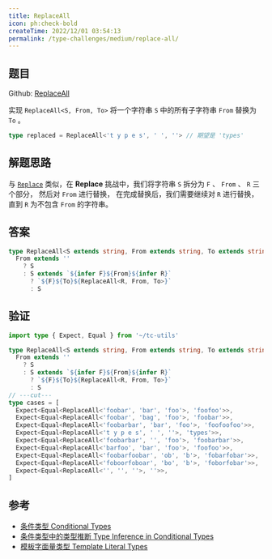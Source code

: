 ```yaml
---
title: ReplaceAll
icon: ph:check-bold
createTime: 2022/12/01 03:54:13
permalink: /type-challenges/medium/replace-all/
---
```


## 题目

Github: [ReplaceAll](https://github.com/type-challenges/type-challenges/blob/main/questions/00119-medium-replaceall/)

实现 `ReplaceAll<S, From, To>` 将一个字符串 `S` 中的所有子字符串 `From` 替换为 `To` 。

```ts
type replaced = ReplaceAll<'t y p e s', ' ', ''> // 期望是 'types'
```

## 解题思路

与 [`Replace`](./116.replace.md) 类似，在 **Replace** 挑战中，我们将字符串 `S` 拆分为 `F` 、 `From` 、 `R` 三个部分，
然后对 `From` 进行替换， 在完成替换后，我们需要继续对 `R` 进行替换，直到 `R` 为不包含 `From` 的字符串。

## 答案

```ts
type ReplaceAll<S extends string, From extends string, To extends string> = 
  From extends ''
    ? S
    : S extends `${infer F}${From}${infer R}`
      ? `${F}${To}${ReplaceAll<R, From, To>}`
      : S
```

## 验证

```ts twoslash
import type { Expect, Equal } from '~/tc-utils'

type ReplaceAll<S extends string, From extends string, To extends string> = 
  From extends ''
    ? S
    : S extends `${infer F}${From}${infer R}`
      ? `${F}${To}${ReplaceAll<R, From, To>}`
      : S
// ---cut---
type cases = [
  Expect<Equal<ReplaceAll<'foobar', 'bar', 'foo'>, 'foofoo'>>,
  Expect<Equal<ReplaceAll<'foobar', 'bag', 'foo'>, 'foobar'>>,
  Expect<Equal<ReplaceAll<'foobarbar', 'bar', 'foo'>, 'foofoofoo'>>,
  Expect<Equal<ReplaceAll<'t y p e s', ' ', ''>, 'types'>>,
  Expect<Equal<ReplaceAll<'foobarbar', '', 'foo'>, 'foobarbar'>>,
  Expect<Equal<ReplaceAll<'barfoo', 'bar', 'foo'>, 'foofoo'>>,
  Expect<Equal<ReplaceAll<'foobarfoobar', 'ob', 'b'>, 'fobarfobar'>>,
  Expect<Equal<ReplaceAll<'foboorfoboar', 'bo', 'b'>, 'foborfobar'>>,
  Expect<Equal<ReplaceAll<'', '', ''>, ''>>,
]
```

## 参考

- [条件类型 Conditional Types](https://www.typescriptlang.org/docs/handbook/2/conditional-types.html)
- [条件类型中的类型推断 Type Inference in Conditional Types](https://www.typescriptlang.org/docs/handbook/2/conditional-types.html#inferring-within-conditional-types)
- [模板字面量类型 Template Literal Types](https://www.typescriptlang.org/docs/handbook/2/template-literal-types.html)
